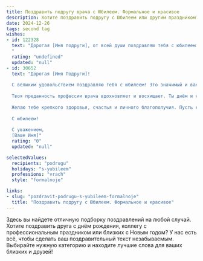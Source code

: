 ```yaml
---
title: Поздравить подругу врача с Юбилеем. Формальное и красивое
description: Хотите поздравить подругу с Юбилеем или другим праздником? Наш ИИ создаст незабываемое поздравление, а вы обязательно выделитесь среди других.  
date: 2024-12-26
tags: second tag
wishes:
- id: 122328
  text: "Дорогая [Имя подруги], от всей души поздравляю тебя с юбилеем!  Твой профессионализм, преданность своему делу и искреннее сочувствие к пациентам вызывают глубокое уважение.  Пусть в твоей жизни всегда будет место для радости, благополучия и новых успехов в благородной профессии врача. Желаю тебе крепкого здоровья, неиссякаемой энергии и  многих лет счастливой жизни, наполненной любовью и благодарностью окружающих.
  "
  rating: "undefined"
  updated: "null"
- id: 30652
  text: "Дорогая [Имя Подруги]!
  
  С великим удовольствием поздравляю тебя с юбилеем! Это значимый и важный момент в твоей жизни, и я хочу, чтобы ты знала, как сильно ты ценишься и любишься.
  
  Твоя преданность профессии врача вдохновляет и восхищает. Ты днём и ночью заботишься о здоровье и благополучии людей, оказывая им неоценимую помощь. Твоя чуткость, терпение и профессионализм делают этот мир лучше и светлее.
  
  Желаю тебе крепкого здоровья, счастья и личного благополучия. Пусть каждый день приносит радость, а твои мечты и заветные желания непременно сбываются. Оставайся такой же яркой, умной и доброй!
  
  С юбилеем!
  
  С уважением,
  [Ваше Имя]"
  rating: "0"
  updated: "null"

selectedValues:
  recipients: "podrugu"
  holidays: "s-yubileem"
  professions: "vrach"
  style: "formalnoje"

links:
- slug: "pozdravit-podrugu-s-yubileem-formalnoje"
  title: "Поздравить подругу с Юбилеем. Формальное и красивое"
---
```


Здесь вы найдете отличную подборку поздравлений на любой случай. 
Хотите поздравить друга с днём рождения, коллегу с профессиональным праздником или близких с Новым годом? У нас есть всё, чтобы сделать ваш поздравительный текст незабываемым. Выбирайте нужную категорию и находите лучшие слова для ваших близких и друзей!
